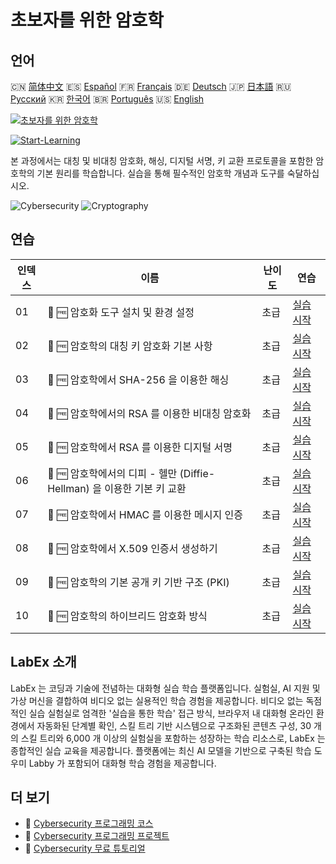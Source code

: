 # 초보자를 위한 암호학

## 언어

🇨🇳 [简体中文](README_zh.md) 🇪🇸 [Español](README_es.md) 🇫🇷 [Français](README_fr.md) 🇩🇪 [Deutsch](README_de.md) 🇯🇵 [日本語](README_ja.md) 🇷🇺 [Русский](README_ru.md) 🇰🇷 [한국어](README_ko.md) 🇧🇷 [Português](README_pt.md) 🇺🇸 [English](README.md) 

[![초보자를 위한 암호학](https://cover-creator.labex.io/cryptography-for-beginners.png?lang=ko)](https://labex.io/ko/courses/cryptography-for-beginners)

[![Start-Learning](https://img.shields.io/badge/Start-Learning-whitesmoke?style=for-the-badge)](https://labex.io/ko/courses/cryptography-for-beginners)

본 과정에서는 대칭 및 비대칭 암호화, 해싱, 디지털 서명, 키 교환 프로토콜을 포함한 암호학의 기본 원리를 학습합니다. 실습을 통해 필수적인 암호학 개념과 도구를 숙달하십시오.

![Cybersecurity](https://img.shields.io/badge/Cybersecurity-whitesmoke?style=for-the-badge&logo=cybersecurity)
![Cryptography](https://img.shields.io/badge/Cryptography-whitesmoke?style=for-the-badge&logo=cryptography)


## 연습

|   인덱스 | 이름                                                                   | 난이도   | 연습                                                                                                                                      |
|----------|------------------------------------------------------------------------|----------|-------------------------------------------------------------------------------------------------------------------------------------------|
|       01 | 📖 🆓 암호화 도구 설치 및 환경 설정                                    | 초급     | <a target='_blank' href='https://labex.io/ko/tutorials/linux-installing-cryptography-tools-and-environment-setup-632723'>실습 시작</a>    |
|       02 | 📖 🆓 암호학의 대칭 키 암호화 기본 사항                                | 초급     | <a target='_blank' href='https://labex.io/ko/tutorials/linux-symmetric-encryption-basics-in-cryptography-632724'>실습 시작</a>            |
|       03 | 📖 🆓 암호학에서 SHA-256 을 이용한 해싱                                | 초급     | <a target='_blank' href='https://labex.io/ko/tutorials/linux-hashing-with-sha-256-in-cryptography-632722'>실습 시작</a>                   |
|       04 | 📖 🆓 암호학에서의 RSA 를 이용한 비대칭 암호화                         | 초급     | <a target='_blank' href='https://labex.io/ko/tutorials/linux-asymmetric-encryption-with-rsa-in-cryptography-632719'>실습 시작</a>         |
|       05 | 📖 🆓 암호학에서 RSA 를 이용한 디지털 서명                             | 초급     | <a target='_blank' href='https://labex.io/ko/tutorials/linux-digital-signatures-with-rsa-in-cryptography-632721'>실습 시작</a>            |
|       06 | 📖 🆓 암호학에서의 디피 - 헬만 (Diffie-Hellman) 을 이용한 기본 키 교환 | 초급     | <a target='_blank' href='https://labex.io/ko/tutorials/linux-basic-key-exchange-with-diffie-hellman-in-cryptography-632720'>실습 시작</a> |
|       07 | 📖 🆓 암호학에서 HMAC 를 이용한 메시지 인증                            | 초급     | <a target='_blank' href='https://labex.io/ko/tutorials/linux-message-authentication-with-hmac-in-cryptography-632760'>실습 시작</a>       |
|       08 | 📖 🆓 암호학에서 X.509 인증서 생성하기                                 | 초급     | <a target='_blank' href='https://labex.io/ko/tutorials/linux-generating-x-509-certificates-in-cryptography-632758'>실습 시작</a>          |
|       09 | 📖 🆓 암호학의 기본 공개 키 기반 구조 (PKI)                            | 초급     | <a target='_blank' href='https://labex.io/ko/tutorials/linux-basic-public-key-infrastructure-pki-in-cryptography-632757'>실습 시작</a>    |
|       10 | 📖 🆓 암호학의 하이브리드 암호화 방식                                  | 초급     | <a target='_blank' href='https://labex.io/ko/tutorials/linux-hybrid-encryption-schemes-in-cryptography-632759'>실습 시작</a>              |

## LabEx 소개

LabEx 는 코딩과 기술에 전념하는 대화형 실습 학습 플랫폼입니다. 실험실, AI 지원 및 가상 머신을 결합하여 비디오 없는 실용적인 학습 경험을 제공합니다. 비디오 없는 독점적인 실습 실험실로 엄격한 '실습을 통한 학습' 접근 방식, 브라우저 내 대화형 온라인 환경에서 자동화된 단계별 확인, 스킬 트리 기반 시스템으로 구조화된 콘텐츠 구성, 30 개의 스킬 트리와 6,000 개 이상의 실험실을 포함하는 성장하는 학습 리소스로, LabEx 는 종합적인 실습 교육을 제공합니다. 플랫폼에는 최신 AI 모델을 기반으로 구축된 학습 도우미 Labby 가 포함되어 대화형 학습 경험을 제공합니다.

## 더 보기

- 🔗 [Cybersecurity 프로그래밍 코스](https://github.com/labex-labs/awesome-programming-courses)
- 🔗 [Cybersecurity 프로그래밍 프로젝트](https://github.com/labex-labs/awesome-programming-projects)
- 🔗 [Cybersecurity 무료 튜토리얼](https://github.com/labex-labs/cybersecurity-free-tutorials)


